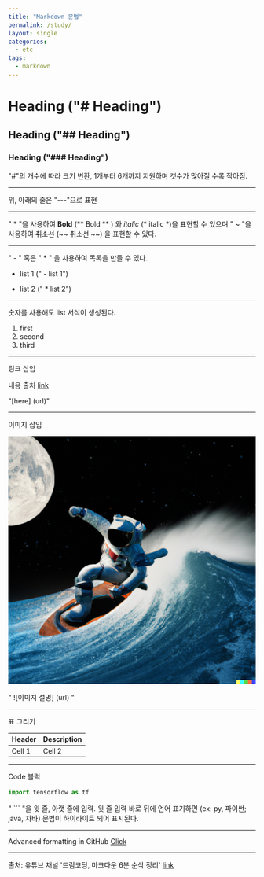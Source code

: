 ```yaml
---
title: "Markdown 문법"
permalink: /study/
layout: single
categories:
  - etc
tags:
  - markdown
---
```


# Heading ("# Heading")

## Heading ("## Heading")

### Heading ("### Heading")

"#"의 개수에 따라 크기 변환, 1개부터 6개까지 지원하며 갯수가 많아질 수록 작아짐.

---

위, 아래의 줄은 "---"으로 표현

---

" * "을 사용하여 **Bold** (** Bold ** ) 와 *italic* (* italic *)을 표현할 수 있으며
" ~ "을 사용하여 ~~취소선~~ (~~ 취소선 ~~) 을 표현할 수 있다.

---

" - " 혹은 " * " 을 사용하여 목록을 만들 수 있다.
- list 1 (" - list 1")
* list 2 (" * list 2")

---

숫자를 사용해도 list 서식이 생성된다.
1. first
2. second
3. third

---

링크 삽입

내용 출처 [link](https://www.youtube.com/watch?v=kMEb_BzyUqk&t=167s&ab_channel=%EB%93%9C%EB%A6%BC%EC%BD%94%EB%94%A9)

"[here] (url)"

---

이미지 삽입

![astronaut-surfing](../images/2022-10-04-markdown/astronaut-surfing.png)

" ![이미지 설명] (url) "

---

표 그리기

|Header|Description|
|--|--|
|Cell 1|Cell 2|

---

Code 블럭

```py
import tensorflow as tf
```

" ``` "을 윗 줄, 아랫 줄에 입력. 윗 줄 입력 바로 뒤에 언어 표기하면 (ex: py, 파이썬; java, 자바) 문법이 하이라이트 되어 표시된다.

---

Advanced formatting in GitHub [Click](https://docs.github.com/en/get-started/writing-on-github/working-with-advanced-formatting)

---

출처: 유튜브 채널 '드림코딩, 마크다운 6분 순삭 정리' [link](https://www.youtube.com/watch?v=kMEb_BzyUqk&t=167s&ab_channel=%EB%93%9C%EB%A6%BC%EC%BD%94%EB%94%A9)



